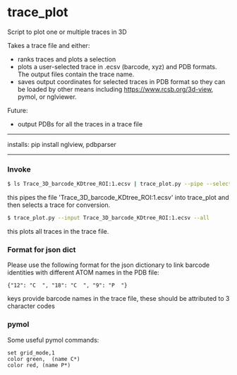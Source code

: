 # trace_plot

Script to plot one or multiple traces in 3D

Takes a trace file and either:

- ranks traces and plots a selection
- plots a user-selected trace in .ecsv (barcode, xyz) and PDB formats. The output files contain the trace name.
- saves output coordinates for selected traces in PDB format so they can be loaded by other means
     including https://www.rcsb.org/3d-view, pymol, or nglviewer.

Future:

- output PDBs for all the traces in a trace file

--------
installs:
    pip install nglview, pdbparser

--------
### Invoke

```bash
$ ls Trace_3D_barcode_KDtree_ROI:1.ecsv | trace_plot.py --pipe --selected_trace 5b1e6f89-0362-4312-a7ed-fc55ae98a0a5
```

this pipes the file 'Trace_3D_barcode_KDtree_ROI:1.ecsv' into trace_plot and then selects a trace for conversion.

```bash
$ trace_plot.py --input Trace_3D_barcode_KDtree_ROI:1.ecsv --all
```

this plots all traces in the trace file.



### Format for json dict

Please use the following format for the json dictionary to link barcode identities with different ATOM names in the PDB file:

```{"12": "C  ", "18": "C  ", "9": "P  "}```

keys provide barcode names in the trace file, these should be attributed to 3 character codes



### pymol

Some useful pymol commands:


```
set grid_mode,1
color green,  (name C*)
color red, (name P*)
```

